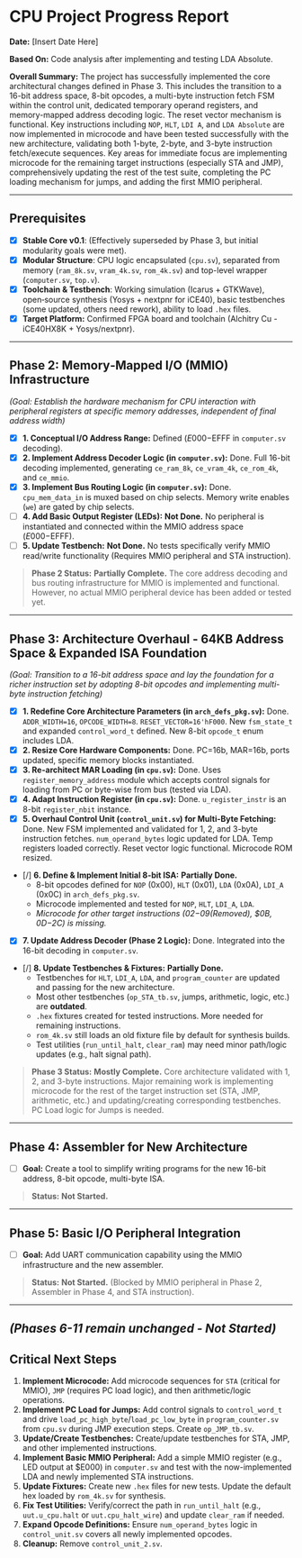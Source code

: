 # CPU Project Progress Report

**Date:** [Insert Date Here]

**Based On:** Code analysis after implementing and testing LDA Absolute.

**Overall Summary:** The project has successfully implemented the core architectural changes defined in Phase 3. This includes the transition to a 16-bit address space, 8-bit opcodes, a multi-byte instruction fetch FSM within the control unit, dedicated temporary operand registers, and memory-mapped address decoding logic. The reset vector mechanism is functional. Key instructions including `NOP`, `HLT`, `LDI A`, and `LDA Absolute` are now implemented in microcode and have been tested successfully with the new architecture, validating both 1-byte, 2-byte, and 3-byte instruction fetch/execute sequences. Key areas for immediate focus are implementing microcode for the remaining target instructions (especially STA and JMP), comprehensively updating the rest of the test suite, completing the PC loading mechanism for jumps, and adding the first MMIO peripheral.

---

## Prerequisites

- [x] **Stable Core v0.1**: (Effectively superseded by Phase 3, but initial modularity goals were met).
- [x] **Modular Structure**: CPU logic encapsulated (`cpu.sv`), separated from memory (`ram_8k.sv`, `vram_4k.sv`, `rom_4k.sv`) and top-level wrapper (`computer.sv`, `top.v`).
- [x] **Toolchain & Testbench**: Working simulation (Icarus + GTKWave), open‑source synthesis (Yosys + nextpnr for iCE40), basic testbenches (some updated, others need rework), ability to load `.hex` files.
- [x] **Target Platform:** Confirmed FPGA board and toolchain (Alchitry Cu - iCE40HX8K + Yosys/nextpnr).

---

## Phase 2: Memory‑Mapped I/O (MMIO) Infrastructure

*(Goal: Establish the hardware mechanism for CPU interaction with peripheral registers at specific memory addresses, independent of final address width)*

- [x] **1. Conceptual I/O Address Range:** Defined ($E000-$EFFF in `computer.sv` decoding).
- [x] **2. Implement Address Decoder Logic (in `computer.sv`):** Done. Full 16-bit decoding implemented, generating `ce_ram_8k`, `ce_vram_4k`, `ce_rom_4k`, and `ce_mmio`.
- [x] **3. Implement Bus Routing Logic (in `computer.sv`):** Done. `cpu_mem_data_in` is muxed based on chip selects. Memory write enables (`we`) are gated by chip selects.
- [ ] **4. Add Basic Output Register (LEDs):** **Not Done.** No peripheral is instantiated and connected within the MMIO address space ($E000-$EFFF).
- [ ] **5. Update Testbench:** **Not Done.** No tests specifically verify MMIO read/write functionality (Requires MMIO peripheral and STA instruction).

> **Phase 2 Status:** **Partially Complete.** The core address decoding and bus routing infrastructure for MMIO is implemented and functional. However, no actual MMIO peripheral device has been added or tested yet.

---

## Phase 3: Architecture Overhaul - 64KB Address Space & Expanded ISA Foundation

*(Goal: Transition to a 16-bit address space and lay the foundation for a richer instruction set by adopting 8-bit opcodes and implementing multi-byte instruction fetching)*

- [x] **1. Redefine Core Architecture Parameters (in `arch_defs_pkg.sv`):** Done. `ADDR_WIDTH=16`, `OPCODE_WIDTH=8`. `RESET_VECTOR=16'hF000`. New `fsm_state_t` and expanded `control_word_t` defined. New 8-bit `opcode_t` enum includes LDA.
- [x] **2. Resize Core Hardware Components:** Done. PC=16b, MAR=16b, ports updated, specific memory blocks instantiated.
- [x] **3. Re-architect MAR Loading (in `cpu.sv`):** Done. Uses `register_memory_address` module which accepts control signals for loading from PC or byte-wise from bus (tested via LDA).
- [x] **4. Adapt Instruction Register (in `cpu.sv`):** Done. `u_register_instr` is an 8-bit `register_nbit` instance.
- [x] **5. Overhaul Control Unit (`control_unit.sv`) for Multi-Byte Fetching:** Done. New FSM implemented and validated for 1, 2, and 3-byte instruction fetches. `num_operand_bytes` logic updated for LDA. Temp registers loaded correctly. Reset vector logic functional. Microcode ROM resized.
- [/] **6. Define & Implement Initial 8-bit ISA:** **Partially Done.**
  - 8-bit opcodes defined for `NOP` (0x00), `HLT` (0x01), `LDA` (0x0A), `LDI_A` (0x0C) in `arch_defs_pkg.sv`.
  - Microcode implemented and tested for `NOP`, `HLT`, `LDI_A`, `LDA`.
  - *Microcode for other target instructions ($02-$09(Removed), $0B, $0D-$2C) is missing.*
- [x] **7. Update Address Decoder (Phase 2 Logic):** Done. Integrated into the 16-bit decoding in `computer.sv`.
- [/] **8. Update Testbenches & Fixtures:** **Partially Done.**
  - Testbenches for `HLT`, `LDI_A`, `LDA`, and `program_counter` are updated and passing for the new architecture.
  - Most other testbenches (`op_STA_tb.sv`, jumps, arithmetic, logic, etc.) are **outdated**.
  - `.hex` fixtures created for tested instructions. More needed for remaining instructions.
  - `rom_4k.sv` still loads an old fixture file by default for synthesis builds.
  - Test utilities (`run_until_halt`, `clear_ram`) may need minor path/logic updates (e.g., halt signal path).

> **Phase 3 Status:** **Mostly Complete.** Core architecture validated with 1, 2, and 3-byte instructions. Major remaining work is implementing microcode for the rest of the target instruction set (STA, JMP, arithmetic, etc.) and updating/creating corresponding testbenches. PC Load logic for Jumps is needed.

---

## Phase 4: Assembler for New Architecture

- [ ] **Goal:** Create a tool to simplify writing programs for the new 16-bit address, 8-bit opcode, multi-byte ISA.

> **Status:** **Not Started.**

---

## Phase 5: Basic I/O Peripheral Integration

- [ ] **Goal:** Add UART communication capability using the MMIO infrastructure and the new assembler.

> **Status:** **Not Started.** (Blocked by MMIO peripheral in Phase 2, Assembler in Phase 4, and STA instruction).

---

*(Phases 6-11 remain unchanged - Not Started)*
---

## Critical Next Steps

1. **Implement Microcode:** Add microcode sequences for `STA` (critical for MMIO), `JMP` (requires PC load logic), and then arithmetic/logic operations.
2. **Implement PC Load for Jumps:** Add control signals to `control_word_t` and drive `load_pc_high_byte`/`load_pc_low_byte` in `program_counter.sv` from `cpu.sv` during JMP execution steps. Create `op_JMP_tb.sv`.
3. **Update/Create Testbenches:** Create/update testbenches for STA, JMP, and other implemented instructions.
4. **Implement Basic MMIO Peripheral:** Add a simple MMIO register (e.g., LED output at $E000) in `computer.sv` and test with the now-implemented LDA and newly implemented STA instructions.
5. **Update Fixtures:** Create new `.hex` files for new tests. Update the default hex loaded by `rom_4k.sv` for synthesis.
6. **Fix Test Utilities:** Verify/correct the path in `run_until_halt` (e.g., `uut.u_cpu.halt` or `uut.cpu_halt_wire`) and update `clear_ram` if needed.
7. **Expand Opcode Definitions:** Ensure `num_operand_bytes` logic in `control_unit.sv` covers all newly implemented opcodes.
8. **Cleanup:** Remove `control_unit_2.sv`.
